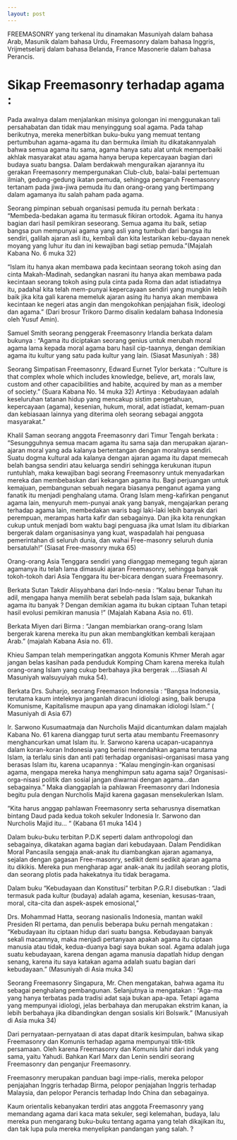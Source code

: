 ```yaml
---
layout: post
---
```


FREEMASONRY yang terkenal itu dinamakan Masuniyah dalam bahasa Arab, Masunik dalam bahasa Urdu, Freemasonry dalam bahasa Inggris, Vrijmetselarij dalam bahasa Belanda, France Masonerie dalam bahasa Perancis. 

# Sikap Freemasonry terhadap agama :

Pada awalnya dalam menjalankan misinya golongan ini menggunakan tali persahabatan dan tidak mau menyinggung soal agama. Pada tahap berikutnya, mereka menerbitkan buku-buku yang memuat tentang pertumbuhan agama-agama itu dan bermuka ilmiah itu dikatakannyalah bahwa semua agama itu sama, agama hanya satu alat untuk memperbaiki akhlak masyarakat atau agama hanya berupa kepercayaan bagian dari budaya suatu bangsa. Dalam berdakwah menguraikan ajarannya itu gerakan Freemasonry mempergunakan Club-club, balai-balai pertemuan ilmiah, gedung-gedung ikatan pemuda, sehingga pengaruh Freemasonry tertanam pada jiwa-jiwa pemuda itu dan orang-orang yang bertimpang dalam agamanya itu salah paham pada agama. 

Seorang pimpinan sebuah organisasi pemuda itu pernah berkata : “Membeda-bedakan agama itu termasuk fikiran ortodok. Agama itu hanya bagian dari hasil pemikiran seseorang. Semua agama itu baik, setiap bangsa pun mempunyai agama yang asli yang tumbuh dari bangsa itu sendiri, galilah ajaran asli itu, kembali dan kita lestarikan kebu-dayaan nenek moyang yang luhur itu dan ini kewajiban bagi setiap pemuda.”(Majalah Kabana No. 6 muka 32) 

“Islam itu hanya akan membawa pada kecintaan seorang tokoh asing dan cinta Makah-Madinah, sedangkan nasrani itu hanya akan membawa pada kecintaan seorang tokoh asing pula cinta pada Roma dan adat istiadatnya itu, padahal kita telah mem-punyai kepercayaan sendiri yang mungkin lebih baik jika kita gali karena memeluk ajaran asing itu hanya akan membawa kecintaan ke negeri atas angin dan mengokohkan penjajahan fisik, ideologi dan agama.” (Dari brosur Trikoro Darmo disalin kedalam bahasa Indonesia oleh Yusuf Amin). 

Samuel Smith seorang penggerak Freemasonry Irlandia berkata dalam bukunya : “Agama itu diciptakan seorang genius untuk merubah moral agama lama kepada moral agama baru hasil cip-taannya, dengan demikian agama itu kultur yang satu pada kultur yang lain. (Siasat Masuniyah : 38) 

Seorang Simpatisan Freemasonry, Edward Eurnet Tylor berkata : “Culture is that complex whole which includes knowledge, believe, art, morals law, custom and other capacibilities and habite, acquired by man as a member of society.” (Suara Kabana No. 14 muka 32) Artinya : Kebudayaan adalah keseluruhan tatanan hidup yang mencakup sistim pengetahuan, kepercayaan (agama), kesenian, hukum, moral, adat istiadat, kemam-puan dan kebiasaan lainnya yang diterima oleh seorang sebagai anggota masyarakat.” 

Khalil Saman seorang anggota Freemasonry dari Timur Tengah berkata : “Sesungguhnya semua macam agama itu sama saja dan merupakan ajaran-ajaran moral yang ada kalanya bertentangan dengan moralnya sendiri. Suatu dogma kultural ada kalanya dengan ajaran agama itu dapat memecah belah bangsa sendiri atau keluarga sendiri sehingga kerukunan itupun runtuhlah, maka kewajiban bagi seorang Freemasonry untuk menyadarkan mereka dan membebaskan dari kekangan agama itu. Bagi perjuangan untuk kemajuan, pembangunan sebuah negara biasanya penganut agama yang fanatik itu menjadi penghalang utama. Orang Islam meng-kafirkan penganut agama lain, menyuruh mem-punyai anak yang banyak, mengajarkan perang terhadap agama lain, membedakan waris bagi laki-laki lebih banyak dari perempuan, merampas harta kafir dan sebagainya. Dan jika kita renungkan cukup untuk menjadi bom waktu bagi penguasa jika umat Islam itu dibiarkan bergerak dalam organisasinya yang kuat, waspadalah hai penguasa pemerintahan di seluruh dunia, dan wahai Free-masonry seluruh dunia bersatulah!” (Siasat Free-masonry muka 65) 

Orang-orang Asia Tenggara sendiri yang dianggap memegang teguh ajaran agamanya itu telah lama dimasuki ajaran Freemasonry, sehingga banyak tokoh-tokoh dari Asia Tenggara itu ber-bicara dengan suara Freemasonry. 

Berkata Sutan Takdir Alisyahbana dari Indo-nesia : “Kalau benar Tuhan itu adil, mengapa hanya memilih berat sebelah pada Islam saja, bukankah agama itu banyak ? Dengan demikian agama itu bukan ciptaan Tuhan tetapi hasil evolusi pemikiran manusia !” (Majalah Kabana Asia no. 61). 

Berkata Miyen dari Birma : “Jangan membiarkan orang-orang Islam bergerak karena mereka itu pun akan membangkitkan kembali kerajaan Arab.” (majalah Kabana Asia no. 61). 

Khieu Sampan telah memperingatkan anggota Komunis Khmer Merah agar jangan belas kasihan pada penduduk Komping Cham karena mereka itulah orang-orang Islam yang cukup berbahaya jika bergerak ....(Siasah Al Masuniyah walsuyuiyah muka 54). 

Berkata Drs. Suharjo, seorang Freemason Indonesia : “Bangsa Indonesia, terutama kaum inteleknya janganlah diracuni idiologi asing, baik berupa Komunisme, Kapitalisme maupun apa yang dinamakan idiologi Islam.” ( Masuniyah di Asia 67) 

Ir. Sarwono Kusumaatmaja dan Nurcholis Majid dicantumkan dalam majalah Kabana No. 61 karena dianggap turut serta atau membantu Freemasonry menghancurkan umat Islam itu. Ir. Sarwono karena ucapan-ucapannya dalam koran-koran Indonesia yang berisi merendahkan agama terutama Islam, ia terlalu sinis dan anti pati terhadap organisasi-organisasi masa yang berasas Islam itu, karena ucapannya : “Kalau mengingin-kan organisasi agama, mengapa mereka hanya menghimpun satu agama saja? Organisasi-orga-nisasi politik dan sosial jangan diwarnai dengan agama...dan sebagainya.” Maka dianggaplah ia pahlawan Freemasonry dari Indonesia begitu pula dengan Nurcholis Majid karena gagasan mensekulerkan Islam. 

“Kita harus anggap pahlawan Freemasonry serta seharusnya disematkan bintang Daud pada kedua tokoh sekuler Indonesia Ir. Sarwono dan Nurcholis Majid itu... “ (Kabana 61 muka 14)4 ) 

Dalam buku-buku terbitan P.D.K seperti dalam anthropologi dan sebagainya, dikatakan agama bagian dari kebudayaan. Dalam Pendidikan Moral Pancasila sengaja anak-anak itu diambangkan ajaran agamanya, sejalan dengan gagasan Free-masonry, sedikit demi sedikit ajaran agama itu dikikis. Mereka pun mengharap agar anak-anak itu jadilah seorang plotis, dan seorang plotis pada hakekatnya itu tidak beragama. 

Dalam buku “Kebudayaan dan Konstitusi” terbitan P.G.R.I disebutkan : “Jadi termasuk pada kultur (budaya) adalah agama, kesenian, kesusas-traan, moral, cita-cita dan aspek-aspek emosional,” 

Drs. Mohammad Hatta, seorang nasionalis Indonesia, mantan wakil Presiden RI pertama, dan penulis beberapa buku pernah mengatakan : “Kebudayaan itu ciptaan hidup dari suatu bangsa. Kebudayaan banyak sekali macamnya, maka menjadi pertanyaan apakah agama itu ciptaan manusia atau tidak, kedua-duanya bagi saya bukan soal. Agama adalah juga suatu kebudayaan, karena dengan agama manusia dapatlah hidup dengan senang, karena itu saya katakan agama adalah suatu bagian dari kebudayaan.” (Masuniyah di Asia muka 34) 

Seorang Freemasonry Singapura, Mr. Chen mengatakan, bahwa agama itu sebagai penghalang pembangunan. Selanjutnya ia mengatakan : “Aga-ma yang hanya terbatas pada tradisi adat saja bukan apa-apa. Tetapi agama yang mempunyai idiologi, jelas berbahaya dan merupakan ekstrim kanan, ia lebih berbahaya jika dibandingkan dengan sosialis kiri Bolswik.” (Manusiyah di Asia muka 34) 

Dari pernyataan-pernyataan di atas dapat ditarik kesimpulan, bahwa sikap Freemasonry dan Komunis terhadap agama mempunyai titik-titik persamaan. Oleh karena Freemasonry dan Komunis lahir dari induk yang sama, yaitu Yahudi. Bahkan Karl Marx dan Lenin sendiri seorang Freemasonry dan penganjur Freemasonry. 

Freemasonry merupakan panduan bagi impe-rialis, mereka pelopor penjajahan Inggris terhadap Birma, pelopor penjajahan Inggris terhadap Malaysia, dan pelopor Perancis terhadap Indo China dan sebagainya. 

Kaum orientalis kebanyakan terdiri atas anggota Freemasonry yang memandang agama dari kaca mata sekuler, segi kelemahan, budaya, lalu mereka pun mengarang buku-buku tentang agama yang telah dikajikan itu, dan tak lupa pula mereka menyelipkan pandangan yang salah. ? 

